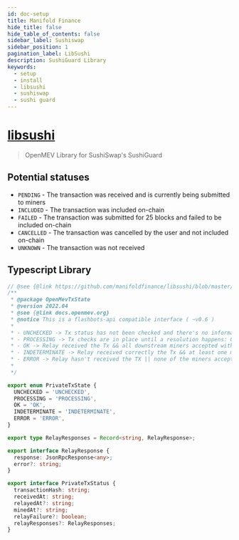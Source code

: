 ```yaml
---
id: doc-setup
title: Manifold Finance
hide_title: false
hide_table_of_contents: false
sidebar_label: Sushiswap
sidebar_position: 1
pagination_label: LibSushi
description: SushiGuard Library
keywords:
  - setup
  - install
  - libsushi
  - sushiswap
  - sushi guard
---
```


# [libsushi](#)

> OpenMEV Library for SushiSwap's SushiGuard

## Potential statuses

- `PENDING` - The transaction was received and is currently being submitted to miners
- `INCLUDED` - The transaction was included on-chain
- `FAILED` - The transaction was submitted for 25 blocks and failed to be included on-chain
- `CANCELLED` - The transaction was cancelled by the user and not included on-chain
- `UNKNOWN` - The transaction was not received

## Typescript Library

```typescript
// @see {@link https://github.com/manifoldfinance/libsushi/blob/master/src/SushiGuard/index.ts}
/**
 * @package OpenMevTxState
 * @version 2022.04
 * @see {@link docs.openmev.org}
 * @notice This is a flashbots-api compatible interface ( ~v0.6 )
 *
 * - UNCHECKED -> Tx status has not been checked and there's no information about it.
 * - PROCESSING -> Tx checks are in place until a resolution happens: OK, INDETERMINATE, ERROR.
 * - OK -> Relay received the Tx && all downstream miners accepted without complains && tx mined successfully
 * - INDETERMINATE -> Relay received correctly the Tx && at least one miner accepted the TX && TX potentially mineable
 * - ERROR -> Relay hasn't received the TX || none of the miners accepted the Tx || Tx was not mined successfully
 *
 */

export enum PrivateTxState {
  UNCHECKED = 'UNCHECKED',
  PROCESSING = 'PROCESSING',
  OK = 'OK',
  INDETERMINATE = 'INDETERMINATE',
  ERROR = 'ERROR',
}

export type RelayResponses = Record<string, RelayResponse>;

export interface RelayResponse {
  response: JsonRpcResponse<any>;
  error?: string;
}

export interface PrivateTxStatus {
  transactionHash: string;
  receivedAt: string;
  relayedAt?: string;
  minedAt?: string;
  relayFailure?: boolean;
  relayResponses?: RelayResponses;
}
```
